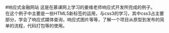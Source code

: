 #响应式金融网站
这是在慕课网上学习的姜维老师响应式开发所完成的例子。  
在这个例子中主要是一些HTML5新标签的运用，与css3的学习，其中css3占主要部分，学会了响应式媒体查询，响应式图片等等，了解一个项目从原型到发布的简单的流程，代码打包等的使用。